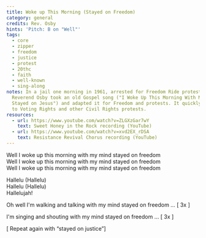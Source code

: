 ```yaml
---
title: Woke up This Morning (Stayed on Freedom)
category: general
credits: Rev. Osby
hints: 'Pitch: B on "Well"'
tags:
  - core
  - zipper
  - freedom
  - justice
  - protest
  - 20thc
  - faith
  - well-known
  - sing-along
notes: In a jail one morning in 1961, arrested for Freedom Ride protests,
  Reverend Osby took an old Gospel song ("I Woke Up This Morning With My Mind
  Stayed on Jesus") and adapted it for Freedom and protests. It quickly spread
  to Voting Rights and other Civil Rights protests.
resources:
  - url: https://www.youtube.com/watch?v=ZLGXzGar7wY
    text: Sweet Honey in the Rock recording (YouTube)
  - url: https://www.youtube.com/watch?v=xvd2EX_rDSA
    text: Resistance Revival Chorus recording (YouTube)
---
```

Well I woke up this morning with my mind stayed on freedom\
Well I woke up this morning with my mind stayed on freedom\
Well I woke up this morning with my mind stayed on freedom  

Hallelu (Hallelu)\
Hallelu (Hallelu)\
Hallelujah!

Oh well I'm walking and talking with my mind stayed on freedom … \[ 3x ] 

I'm singing and shouting with my mind stayed on freedom … \[ 3x ]

\[ Repeat again with “stayed on justice”]
